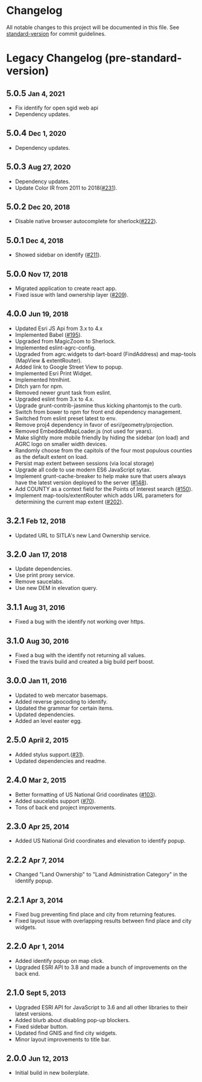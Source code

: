 # Changelog

All notable changes to this project will be documented in this file. See [standard-version](https://github.com/conventional-changelog/standard-version) for commit guidelines.

# Legacy Changelog (pre-standard-version)
  <h2>5.0.5 <small>Jan 4, 2021</small></h2>
  <ul>
    <li>Fix identify for open sgid web api
    <li>Dependency updates.
  </ul>
  <h2>5.0.4 <small>Dec 1, 2020</small></h2>
  <ul>
    <li>Dependency updates.
  </ul>
  <h2>5.0.3 <small>Aug 27, 2020</small></h2>
  <ul>
    <li>Dependency updates.
    <li>Update Color IR from 2011 to 2018(<a href="https://github.com/agrc/atlas/issues/231">#231</a>).</li>
  </ul>
  <h2>5.0.2 <small>Dec 20, 2018</small></h2>
  <ul>
    <li>Disable native browser autocomplete for sherlock(<a href="https://github.com/agrc/atlas/issues/222">#222</a>).</li>
  </ul>
  <h2>5.0.1 <small>Dec 4, 2018</small></h2>
  <ul>
    <li>Showed sidebar on identify (<a href="https://github.com/agrc/atlas/issues/211">#211</a>).</li>
  </ul>
  <h2>5.0.0 <small>Nov 17, 2018</small></h2>
  <ul>
    <li>Migrated application to create react app.</li>
    <li>Fixed issue with land ownership layer (<a href="https://github.com/agrc/atlas/issues/209">#209</a>).</li>
  </ul>
  <h2>4.0.0 <small>Jun 19, 2018</small></h2>
  <ul>
    <li>Updated Esri JS Api from 3.x to 4.x</li>
    <li>Implemented Babel (<a href="https://github.com/agrc/atlas/issues/195">#195</a>).</li>
    <li>Upgraded from MagicZoom to Sherlock.</li>
    <li>Implemented eslint-agrc-config.</li>
    <li>Upgraded from agrc.widgets to dart-board (FindAddress) and map-tools (MapView & extentRouter).</li>
    <li>Added link to Google Street View to popup.</li>
    <li>Implemented Esri Print Widget.</li>
    <li>Implemented htmlhint.</li>
    <li>Ditch yarn for npm.</li>
    <li>Removed newer grunt task from eslint.</li>
    <li>Upgraded eslint from 3.x to 4.x.</li>
    <li>Upgrade grunt-contrib-jasmine thus kicking phantomjs to the curb.</li>
    <li>Switch from bower to npm for front end dependency management.</li>
    <li>Switched from eslint preset latest to env.</li>
    <li>Remove proj4 dependency in favor of esri/geometry/projection.</li>
    <li>Removed EmbeddedMapLoader.js (not used for years).</li>
    <li>Make slightly more mobile friendly by hiding the sidebar (on load) and AGRC logo on smaller width devices.</li>
    <li>Randomly choose from the capitols of the four most populous counties as the default extent on load.</li>
    <li>Persist map extent between sessions (via local storage)</li>
    <li>Upgrade all code to use modern ES6 JavaScript sytax.</li>
    <li>Implement grunt-cache-breaker to help make sure that users always have the latest version deployed to the server (<a href="https://github.com/agrc/atlas/issues/148">#148</a>).</li>
    <li>Add COUNTY as a context field for the Points of Interest search (<a href="https://github.com/agrc/atlas/issues/150">#150</a>).</li>
    <li>Implement map-tools/extentRouter which adds URL parameters for determining the current map extent (<a href="https://github.com/agrc/atlas/issues/202">#202</a>).</li>
  </ul>
  <h2>3.2.1 <small>Feb 12, 2018</small></h2>
  <ul>
    <li>Updated URL to SITLA's new Land Ownership service.</li>
  </ul>
  <h2>3.2.0 <small>Jan 17, 2018</small></h2>
  <ul>
    <li>Update dependencies.</li>
    <li>Use print proxy service.</li>
    <li>Remove saucelabs.</li>
    <li>Use new DEM in elevation query.</li>
  </ul>
  <h2>3.1.1 <small>Aug 31, 2016</small></h2>
  <ul>
    <li>Fixed a bug with the identify not working over https.</li>
  </ul>
  <h2>3.1.0 <small>Aug 30, 2016</small></h2>
  <ul>
    <li>Fixed a bug with the identify not returning all values.</li>
    <li>Fixed the travis build and created a big build perf boost.</li>
  </ul>
  <h2>3.0.0 <small>Jan 11, 2016</small></h2>
  <ul>
    <li>Updated to web mercator basemaps.</li>
    <li>Added reverse geocoding to identify.</li>
    <li>Updated the grammar for certain items.</li>
    <li>Updated dependencies.</li>
    <li>Added an level easter egg.</li>
  </ul>
  <h2>2.5.0 <small>April 2, 2015</small></h2>
  <ul>
    <li>Added stylus support.(<a href="https://github.com/agrc/atlas/issues/31">#31</a>).</li>
    <li>Updated dependencies and readme.</li>
  </ul>
  <h2>2.4.0 <small>Mar 2, 2015</small></h2>
  <ul>
    <li>Better formatting of US National Grid coordinates (<a href="https://github.com/agrc/atlas/issues/103">#103</a>).</li>
    <li>Added saucelabs support (<a href="https://github.com/agrc/atlas/issues/70">#70</a>).</li>
    <li>Tons of back end project improvements.</li>
  </ul>
  <h2>2.3.0 <small>Apr 25, 2014</small></h2>
  <ul>
    <li>Added US National Grid coordinates and elevation to identify popup.</li>
  </ul>
  <h2>2.2.2 <small>Apr 7, 2014</small></h2>
  <ul>
    <li>Changed "Land Ownership" to "Land Administration Category" in the identify popup.</li>
  </ul>
  <h2>2.2.1 <small>Apr 3, 2014</small></h2>
  <ul>
    <li>Fixed bug preventing find place and city from returning features.</li>
    <li>Fixed layout issue with overlapping results between find place and city widgets.</li>
  </ul>
  <h2>2.2.0 <small>Apr 1, 2014</small></h2>
  <ul>
    <li>Added identify popup on map click.</li>
    <li>Upgraded ESRI API to 3.8 and made a bunch of improvements on the back end.</li>
  </ul>
  <h2>2.1.0 <small>Sept 5, 2013</small></h2>
  <ul>
    <li>Upgraded ESRI API for JavaScript to 3.6 and all other libraries to their latest versions.</li>
    <li>Added blurb about disabling pop-up blockers.</li>
    <li>Fixed sidebar button.</li>
    <li>Updated find GNIS and find city widgets.</li>
    <li>Minor layout improvements to title bar.</li>
  </ul>
  <h2>2.0.0 <small>Jun 12, 2013</small></h2>
  <ul>
    <li>Initial build in new boilerplate.</li>
  </ul>
